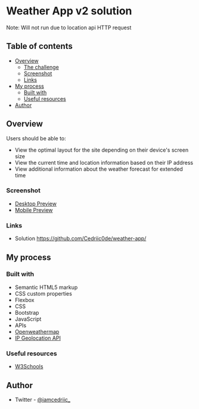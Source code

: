 # Weather App v2 solution
Note: Will not run due to location api HTTP request

## Table of contents

- [Overview](#overview)
  - [The challenge](#the-challenge)
  - [Screenshot](#screenshot)
  - [Links](#links)
- [My process](#my-process)
  - [Built with](#built-with)
  - [Useful resources](#useful-resources)
- [Author](#author)

## Overview

Users should be able to:

- View the optimal layout for the site depending on their device's screen size
- View the current time and location information based on their IP address
- View additional information about the weather forecast for extended time

### Screenshot

- [Desktop Preview](images/desktop-preview.png)
- [Mobile Preview](images/mobile-preview.png)

### Links

- Solution https://github.com/Cedriic0de/weather-app/

## My process

### Built with

- Semantic HTML5 markup
- CSS custom properties
- Flexbox
- CSS
- Bootstrap
- JavaScript
- APIs
- [Openweathermap](https://openweathermap.org/) 
- [IP Geolocation API](https://ip-api.com/)

### Useful resources

- [W3Schools](https://www.w3schols.com)

## Author

- Twitter - [@iamcedriic_](https://www.twitter.com/iamcedriic_)
